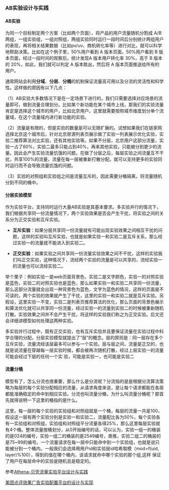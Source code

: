 ### AB实验设计与实践

#### AB实验

为同一个目标制定两个方案（比如两个页面），将产品的用户流量随机分割成 A/B 两组，一组实验组，一组对照组，两组实验同时运行一段时间后分别统计两组用户的表现，再将相关结果数据（比如pv/uv、商机转化率等）进行对比，就可以科学地帮助决策。比如在这个例子里，50%用户看到 A 版本页面，50%用户看到 B 版本页面，经过一段时间的观察后，统计发现A 版本用户转化率 30%，高于 B 版本的 20%，如此，我们就可以判定 A 版本胜出，然后将 A 版本页面推送给所有的用户。

通常网站会利用**分域**、**分层**、**分桶**的机制保证流量高可用以及分流的灵活性和科学性。这样做的原因有以下几点：

   （1）AB实验大多数情况下是在一定场景下进行的，我们只需要选择对应场景的流量即可，做到流量合理划分。比如某个新功能在某个城市上线，那我们的实验流量肯定是选择这个城市的用户，比如北京用户。这里就需要按照城市维度划分单个流量域，在这个流量域内进行新功能的实验。

   （2）流量是有限的，但是实验的数量是可以无限扩展的。试想如果我们在链家网选择北京这个城市后，针对北京房源列表页展示做了实验一列表展示优化实验，实验二推荐算法对比实验，还有其他实验等。如果不分层，北京用户这部分流量，实验一占了60%，实验二最多只能占到40%，再来其他实验，只能被分到更少的流量。因此会产生实验流量饥饿的问题。在做了分层之后，每层实验之间流量互不干扰，共享100%的流量，流量在每一层被重新打散分配。就可以支持更多的实验同时运行而不会导致流量饥饿的问题。

   （3）实验的对照组和实验组之间是流量互斥的，因此需要分桶隔离，将流量随机分到不同的桶中。

#### 分层实验模型

作为实验平台，支持同时运行大量AB实验是其基本要求。多实验并行的情况下，我们根据共享同一份流量情况下，两个实验效果是否会产生干扰，将实验之间的关系分为正交实验和互斥实验。

- **互斥实验**：如果分层共享同一份流量就有可能出现实验效果之间相互干扰的问题，这样的实验叫互斥实验，也就是如果实验一和实验二是互斥关系，那么经过实验一的流量就不能进入到实验二。

- **正交实验**：如果实验之间共享同一份流量实验效果之间不干扰，这样的实验我们叫正交实验，这种情况下，流经两个实验的流量是可以共享的，流经实验一的流量也可以流经实验二。

举个栗子：例如实验一是web页面背景色，实验二是文字颜色，实验一的对照实验是蓝色，实验二的对照实验也是蓝色，那么如果实验一和实验二共享同一份流量，那么这部分流量就会出现一种背景色为蓝色，文字为蓝色的情况，这样的页面是不可读的，两个实验的效果就产生了干扰，这里的实验一和实验二就是互斥实验。另假设，这里实验一不变，实验二是列表页推荐算法的优化，那么页面的背景色展示和算法优化就可以共享同一份流量，经过实验一的流量到实验二的时候被重新随机打散。实验效果之间并不会产生干扰，将这样的实验我们称之为正交实验。后文还会详细讲模型如何处理这两种实验。

多实验并行过程中，既有正交实验，也有互斥实验并且要保证流量在实验过程中科学合理的分配。分层实验模型就提出了“层”的概念。层的原则是：同一层存在多个互斥实验，流量流经该层最多可以参与一个实验。层与层之间，流量是正交的，也就是说流量在穿越每一层实验时候，都会被再次随机打散，经过上层实验一的流量可能会经过下层的任何一个实 验，可能是实验一，也可能是实验二

#### 流量分桶

模型有了，怎么分流也很重要，那么什么是分流呢？分流指的是是根据分流算法策略为每层的每个实验分配相应的流量，从请求角度来说，是让每个请求都能在各层都能准确稳定的命中到相应实验。分流也叫流量分桶，为什么叫流量分桶呢？那首先就得说明一下这里的桶指的是什么。

这里，每一层的每个实验的实验组和对照组就是一个桶，每层的流量一共是100，假设这一层有两个实验分别是实验一和实验二，流量配比各为50%，每个实验各有一实验组和对照组，实验组和对照组平分流量各得25%，那么这里每层实验就有4个桶。整体流量按桶划分，从0开始编号的话，可以认为，实验一组一的桶装的是024的编号，实验一组二的桶装的是2549编号，类推，实验二组二的桶装的是75~99的编号。一个流量请求在每一层中只能命中到一个实验组，也就是说只能被分到一个桶内。一般我们会选择用用户id和实验层id哈希取模（mod=f(uid, layer)%100），得到的值在哪个桶内，该请求就命中哪个实验的那个组,这样 保证了用户在每层命中的实验是随机且是稳定的。

参考[Athena-贝壳流量实验平台设计与实践](https://www.jianshu.com/p/79d31a72978f)

[美团点评效果广告实验配置平台的设计与实现](https://tech.meituan.com/2019/11/28/advertising-performance-experiment-configuration-platform.html)

